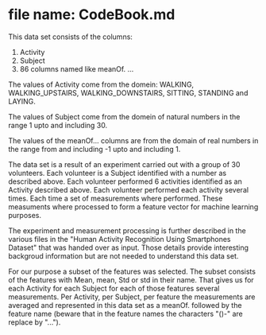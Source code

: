 # file name: CodeBook.md

This data set consists of the columns:

1. Activity
2. Subject
3. 86 columns named like meanOf. ...

The values of Activity come from the domein: WALKING, WALKING_UPSTAIRS, WALKING_DOWNSTAIRS, SITTING,
STANDING and LAYING.

The values of Subject come from the domein of natural numbers in the range 1 upto and including 30.

The values of the meanOf... columns are from the domain of real numbers in the range from and including -1 upto and including 1.

The data set is a result of an experiment carried out with a group of 30 volunteers. Each volunteer is a Subject identified with a number as described above. Each volunteer performed 6 activities identified as an Activity described above. Each volunteer performed each activity several times. Each time a set of measurements where performed. These measuments where processed to form a feature vector for machine learning purposes.

The experiment and measurement processing is further described in the various files in the "Human Activity Recognition Using Smartphones Dataset" that was handed over as input. Those details provide interesting backgroud information but are not needed to understand this data set.

For our purpose a subset of the features was selected. The subset consists of the features with Mean, mean, Std or std in their name. That gives us for each Activity for each Subject for each of those features several measurements. Per Activity, per Subject, per feature the measurements are averaged and represented in this data set as a meanOf. followed by the feature name (beware that in the feature names the characters "()-" are replace by "...").
